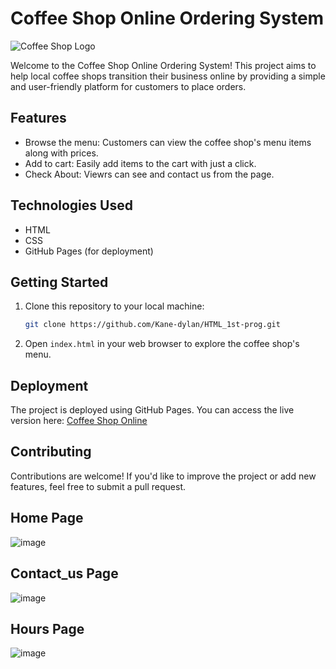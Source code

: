 # Coffee Shop Online Ordering System

![Coffee Shop Logo](https://github.com/Kane-dylan/HTML_1st-prog/assets/139806450/bbb29711-eb12-4669-bae6-f95ef1b3ffb4)

Welcome to the Coffee Shop Online Ordering System! This project aims to help local coffee shops transition their business online by providing a simple and user-friendly platform for customers to place orders.

## Features

- Browse the menu: Customers can view the coffee shop's menu items along with prices.
- Add to cart: Easily add items to the cart with just a click.
- Check About: Viewrs can see and contact us from the page.

## Technologies Used

- HTML
- CSS
- GitHub Pages (for deployment)

## Getting Started

1. Clone this repository to your local machine:

    ```bash
    git clone https://github.com/Kane-dylan/HTML_1st-prog.git
    ```

2. Open `index.html` in your web browser to explore the coffee shop's menu.

## Deployment

The project is deployed using GitHub Pages. You can access the live version here: [Coffee Shop Online](https://kane-dylan.github.io/HTML_1st-prog/)

## Contributing

Contributions are welcome! If you'd like to improve the project or add new features, feel free to submit a pull request.

## Home Page 
![image](https://github.com/Kane-dylan/HTML_1st-prog/assets/139806450/8bef31b3-3eb3-48d9-84c4-dc64861ce15a)

## Contact_us Page
![image](https://github.com/Kane-dylan/HTML_1st-prog/assets/139806450/33674bc0-dcc3-491b-af7b-4e7398212c5d)

## Hours Page
![image](https://github.com/Kane-dylan/HTML_1st-prog/assets/139806450/dd3a273b-29f9-4885-8df7-8335ea718d21)
